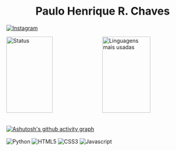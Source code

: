 <h1 style="text-align: center;"> Paulo Henrique R. Chaves </h1>

[![Instagram](https://img.shields.io/badge/Instagram-E4405F?style=for-the-badge&logo=instagram&logoColor=white)](https://www.instagram.com/phr_chaves/)

<div style="display: inline_block">
    <img width="49%" height="200px" src="https://github-readme-stats.vercel.app/api?username=XDChaves&show_icons=true&theme=nord&bg_color=000000" alt="Status"/>
    <img width="50%" height="200px" src="https://github-readme-stats.vercel.app/api/top-langs/?username=XDChaves&layout=compact&hide_border=true&title_color=FF0000&text_color=B0C4DE&bg_color=000000" alt="Linguagens mais usadas"/>
</div><br/> 

[![Ashutosh's github activity graph](https://github-readme-activity-graph.vercel.app/graph?username=XDChaves&bg_color=000000&color=B0C4DE&line=7FFF00&point=B0C4DE&area=true&hide_border=true)](https://github.com/ashutosh00710/github-readme-activity-graph)

<div style="display: inline_block">
    <img align="center" alt="Python" src="https://img.shields.io/badge/Python-0a516d?style=for-the-badge&logo=python&logoColor=white">
    <img align="center" alt="HTML5" src="https://img.shields.io/badge/HTML5-E34F26?style=for-the-badge&logo=html5&logoColor=white">
    <img align="center" alt="CSS3" src="https://img.shields.io/badge/CSS3-1572B6?style=for-the-badge&logo=css3&logoColor=white">
    <img align="center"  alt="Javascript" src="https://img.shields.io/badge/-JavaScript-333333?style=for-the-badge&logo=javascript&logoColor=white">
</div><br/>
